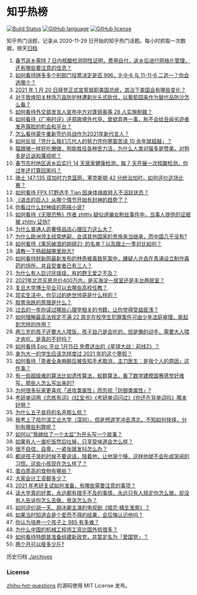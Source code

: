 # 知乎热榜
[![Build Status](https://github.com/ToWeLong/zhihu-hot-questions/workflows/CI/badge.svg)](https://github.com/ToWeLong/zhihu-hot-questions/actions)
[![GitHub language](https://img.shields.io/badge/language-golang-orange.svg)](https://golang.org/)
[![GitHub license](https://img.shields.io/github/license/ToWeLong/zhihu-hot-questions)](https://github.com/ToWeLong/zhihu-hot-questions/blob/main/LICENSE)

知乎热门话题，记录从 2020-11-29 日开始的知乎热门话题。每小时抓取一次数据，按天[归档](./archives)

<!-- BEGIN -->

1. [春节返乡需持 7 日内核酸检测阴性证明，费用自付，返乡后进行网格化管理，还有哪些要注意的信息？](https://www.zhihu.com/question/440297701)
1. [如何看待拼多多个别部门投票决定是否 996，9-9-6 与 11-11-6 二选一？你会选哪个？](https://www.zhihu.com/question/440331112)
1. [2021 年 1 月 20 日拜登正式宣誓就职美国总统，其治下美国会有哪些变化？](https://www.zhihu.com/question/440372225)
1. [对于敦煌阳关林场万亩防护林遭剃光头式砍伐，以葡萄园来作为替代品防沙怎么看？](https://www.zhihu.com/question/440263991)
1. [如何看待外交部发言人宣布中方对蓬佩奥等 28 人实施制裁？](https://www.zhihu.com/question/440388795)
1. [如何看待《广电时评》评郑爽境外代孕、曾欲弃养一事，称不会给丑闻劣迹者发声露脸的机会和平台？](https://www.zhihu.com/question/440409302)
1. [怎么看待蒙牛重新签约肖战作为2021年新代言人？](https://www.zhihu.com/question/440346116)
1. [如何反驳「凭什么我们几代人的努力凭你寒窗苦读 10 余年就超越」？](https://www.zhihu.com/question/431601536)
1. [猫跟猪一样好吃懒做，狗能胜任各种苦力活，为什么人类对猫多是赞美，对狗多是讥讽和蔑视呢？](https://www.zhihu.com/question/440206098)
1. [春节农村地区返乡后实行 14 天居家健康检测，每 7 天开展一次核酸检测，你过年还打算回家吗？](https://www.zhihu.com/question/440328369)
1. [骑士 147:135 双加时力克篮网，塞克斯顿 42 分统治加时，如何评价这场比赛？](https://www.zhihu.com/question/440401481)
1. [如何看待 FPX 打野选手 Tian 因身体缘故转入不活跃状态？](https://www.zhihu.com/question/440335530)
1. [《进击的巨人》从哪个情节开始有封神的趋势了？](https://www.zhihu.com/question/389003566)
1. [你看过什么封神级的网络小说?](https://www.zhihu.com/question/359404780)
1. [如何看待《无限恐怖》作者 zhttty 疑似诱骗女粉丝事件中，当事人提供的证据被 zhttty 证伪?](https://www.zhihu.com/question/440193006)
1. [为什么普通人逛奢侈品店心理压力这么大？](https://www.zhihu.com/question/435313702)
1. [为什么欧洲领主经常绝嗣，会请其他国家的贵族来当继承，而中国几乎没有?](https://www.zhihu.com/question/440226173)
1. [如何看待《乘风破浪的姐姐2》的名单？以及跟上一季对比如何？](https://www.zhihu.com/question/440099111)
1. [请教一下杨超越哪里励志?](https://www.zhihu.com/question/432152643)
1. [如何看待财新网最新发布的林奇被毒致死案中，嫌疑人许垚在青浦设立制作毒药的场所，并且受害者已有三人？](https://www.zhihu.com/question/439936633)
1. [为什么有人巨讨厌瑶瑶，有的野王爱之不及？](https://www.zhihu.com/question/439221576)
1. [2021年北京买房总价400万内，是买海淀一居室还是丰台两居室？](https://www.zhihu.com/question/437367969)
1. [复旦大学博士毕业可以去哪些高校任教？](https://www.zhihu.com/question/49889916)
1. [现实生活中，你见过的绝世帅哥是什么样的？](https://www.zhihu.com/question/23094088)
1. [股票涨跌的原理是什么？](https://www.zhihu.com/question/32023399)
1. [过去的一年你读过哪些心理学相关的书籍，让你觉得受益匪浅？](https://www.zhihu.com/question/438470463)
1. [如何理解最高法规定不满 22 周岁在校学生犯罪案件可由少年法庭审理，能起到怎样的作用？](https://www.zhihu.com/question/440362900)
1. [两三岁的孩子还要大人喂饭，孩子自己是会吃的，但是懒的动手，需要大人喂才肯吃，是真的不好吗？](https://www.zhihu.com/question/439349514)
1. [如何看待 Epic 平台 1月15日 免费送出的《星球大战：前线2》？](https://www.zhihu.com/question/439500243)
1. [身为大一的学生应该怎样度过 2021 年的这个寒假？](https://www.zhihu.com/question/437498273)
1. [如何看待「患者全身麻醉后被告知手术取消，主刀医生：是我个人的原因」这件事？](https://www.zhihu.com/question/439675932)
1. [有一些超级难的算法比如遗传算法，蚁群算法，看了数学建模国赛感觉好难写，那些人怎么写出来的?](https://www.zhihu.com/question/345429819)
1. [为何很多玩家更喜欢「进攻类属性」而忽视「防御类属性」?](https://www.zhihu.com/question/435587985)
1. [考研单词用《恋练有词》《红宝书》《考研单词闪过》《你还在背单词吗》哪本好啊？](https://www.zhihu.com/question/411978879)
1. [为什么五子良将的名声那么低？](https://www.zhihu.com/question/439788644)
1. [我考上了哈尔滨工业大学（深圳），但是想退学冲击清北，不知如何抉择，分别有哪些利弊呢？](https://www.zhihu.com/question/422269802)
1. [如何以“我嫁给了一个太监”为开头写一个故事？](https://www.zhihu.com/question/433612123)
1. [如果有人一直吃饭然后吐掉，只享受味道会怎么样？](https://www.zhihu.com/question/439789300)
1. [很不自信，自卑，一紧张就发抖怎么办？](https://www.zhihu.com/question/437757093)
1. [都说孩子哭的时候不要说话，陪着他，让他哭个够，这样他就不会形成哭闹的习惯。这些小孩现在怎么样了？](https://www.zhihu.com/question/422637621)
1. [蛋白质高的食物有哪些？](https://www.zhihu.com/question/421289012)
1. [大家会计工资都多少？](https://www.zhihu.com/question/392926139)
1. [2021 年考研复试如何准备，有哪些需要注意的事项？](https://www.zhihu.com/question/436744809)
1. [读大学真的好累，永远都有措手不及的事情，永远只有人规定你怎么做，却没有人告诉你怎么去做，我该怎么办？](https://www.zhihu.com/question/438947590)
1. [如何评价胡一天、胡冰卿主演的电视剧《暗恋·橘生淮南》？](https://www.zhihu.com/question/439610187)
1. [如果当时知道会是个爱而不得的结果，会后悔认识他吗？](https://www.zhihu.com/question/438848494)
1. [你认为培养一个孩子上 985 有多难？](https://www.zhihu.com/question/435090746)
1. [为什么中国的机械工程师工资比国外低很多？](https://www.zhihu.com/question/345177740)
1. [如何看待特朗普准备组建新政党，并暂定名为「爱国党」？](https://www.zhihu.com/question/440271176)
1. [两个月可以瘦多少斤?](https://www.zhihu.com/question/430561258)

<!-- END -->

历史归档 [./archives](./archives)


### License
[zhihu-hot-questions](https://github.com/towelong/zhihu-hot-questions) 的源码使用 MIT License 发布。